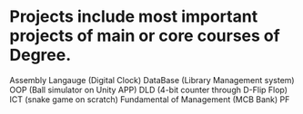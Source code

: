 # Projects include most important projects of main or core courses of Degree.
Assembly Langauge (Digital Clock)
DataBase (Library Management system)
OOP (Ball simulator on Unity APP)
DLD (4-bit counter through D-Flip Flop)
ICT (snake game on scratch)
Fundamental of Management (MCB Bank)
PF
